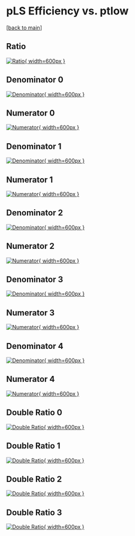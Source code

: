 # pLS Efficiency vs. ptlow

[[back to main](./)]



## Ratio

[![Ratio](../mtv/var/pLS_vtr_0_1_eff_ptlow.png){ width=600px }](../mtv/var/pLS_vtr_0_1_eff_ptlow.pdf)

## Denominator 0

[![Denominator](../mtv/den/pLS_vtr_0_1_eff_ptlow_den0.png){ width=600px }](../mtv/den/pLS_vtr_0_1_eff_ptlow_den0.pdf)

## Numerator 0

[![Numerator](../mtv/num/pLS_vtr_0_1_eff_ptlow_num0.png){ width=600px }](../mtv/num/pLS_vtr_0_1_eff_ptlow_num0.pdf)

## Denominator 1

[![Denominator](../mtv/den/pLS_vtr_0_1_eff_ptlow_den1.png){ width=600px }](../mtv/den/pLS_vtr_0_1_eff_ptlow_den1.pdf)

## Numerator 1

[![Numerator](../mtv/num/pLS_vtr_0_1_eff_ptlow_num1.png){ width=600px }](../mtv/num/pLS_vtr_0_1_eff_ptlow_num1.pdf)

## Denominator 2

[![Denominator](../mtv/den/pLS_vtr_0_1_eff_ptlow_den2.png){ width=600px }](../mtv/den/pLS_vtr_0_1_eff_ptlow_den2.pdf)

## Numerator 2

[![Numerator](../mtv/num/pLS_vtr_0_1_eff_ptlow_num2.png){ width=600px }](../mtv/num/pLS_vtr_0_1_eff_ptlow_num2.pdf)

## Denominator 3

[![Denominator](../mtv/den/pLS_vtr_0_1_eff_ptlow_den3.png){ width=600px }](../mtv/den/pLS_vtr_0_1_eff_ptlow_den3.pdf)

## Numerator 3

[![Numerator](../mtv/num/pLS_vtr_0_1_eff_ptlow_num3.png){ width=600px }](../mtv/num/pLS_vtr_0_1_eff_ptlow_num3.pdf)

## Denominator 4

[![Denominator](../mtv/den/pLS_vtr_0_1_eff_ptlow_den4.png){ width=600px }](../mtv/den/pLS_vtr_0_1_eff_ptlow_den4.pdf)

## Numerator 4

[![Numerator](../mtv/num/pLS_vtr_0_1_eff_ptlow_num4.png){ width=600px }](../mtv/num/pLS_vtr_0_1_eff_ptlow_num4.pdf)

## Double Ratio 0

[![Double Ratio](../mtv/ratio/pLS_vtr_0_1_eff_ptlow_ratio0.png){ width=600px }](../mtv/ratio/pLS_vtr_0_1_eff_ptlow_ratio0.pdf)

## Double Ratio 1

[![Double Ratio](../mtv/ratio/pLS_vtr_0_1_eff_ptlow_ratio1.png){ width=600px }](../mtv/ratio/pLS_vtr_0_1_eff_ptlow_ratio1.pdf)

## Double Ratio 2

[![Double Ratio](../mtv/ratio/pLS_vtr_0_1_eff_ptlow_ratio2.png){ width=600px }](../mtv/ratio/pLS_vtr_0_1_eff_ptlow_ratio2.pdf)

## Double Ratio 3

[![Double Ratio](../mtv/ratio/pLS_vtr_0_1_eff_ptlow_ratio3.png){ width=600px }](../mtv/ratio/pLS_vtr_0_1_eff_ptlow_ratio3.pdf)

